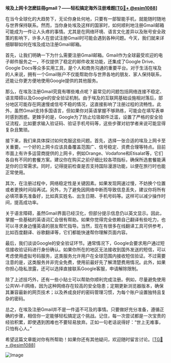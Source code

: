 **埃及上网卡怎麽註冊gmail？——轻松搞定海外注册难题[[TG💪+ @esim1088](https://t.me/s/esim1088)]**

在当今全球化的大趋势下，无论你身处何地，只要有一部智能手机，就能随时随地与世界保持联系。然而，当你身处埃及这样的国家时，如何顺利地注册Gmail邮箱可能成为一件让人头疼的事情。尤其是在网络环境、语言文化差异以及账号安全政策的影响下，许多人在尝试注册Gmail时可能会遇到各种问题。今天，我们就来详细聊聊如何在埃及成功注册Gmail邮箱。

首先，让我们明确一下为什么需要注册Gmail邮箱。Gmail作为全球最受欢迎的电子邮件服务之一，不仅提供了稳定的邮件收发功能，还集成了Google Drive、Google Docs等众多实用工具，是个人和商务沟通的重要平台。对于生活在埃及的人来说，拥有一个Gmail账户不仅能帮助你与世界各地的朋友、家人保持联系，还能让你更方便地使用Google提供的其他服务。

那么，在埃及注册Gmail究竟有哪些难点呢？最常见的问题包括网络连接不稳定、语言障碍以及Google的安全验证机制。由于埃及的互联网基础设施相对落后，部分地区可能存在网速慢或信号不稳的情况，这直接影响了注册过程的流畅性。此外，虽然Gmail支持多国语言，但如果你对英语掌握不够熟练，可能会在填写表单时感到困惑。更棘手的是，Google为了防止垃圾邮件泛滥，设置了严格的安全验证流程，比如要求输入验证码、验证手机号码等，这些步骤对初学者来说可能显得复杂且繁琐。

接下来，我们来具体探讨如何克服这些问题。首先，选择一张合适的埃及上网卡至关重要。一个好的上网卡应该具备覆盖范围广、信号稳定、资费合理等特点。目前市面上有许多运营商提供的上网卡，例如Orange、Vodafone和Etisalat等，它们各自有不同的套餐方案。建议你在购买之前仔细比较各项指标，确保所选套餐能满足你的日常需求。同时，记得提前检查是否支持国际漫游功能，以便在旅行时也能正常使用。

其次，在注册过程中，网络稳定性是关键因素。如果发现网速过慢，不妨换个位置或者更换时间段再试。另外，为了避免因网络中断而导致信息丢失，建议你将所有必填项事先准备好，比如真实姓名、出生日期、手机号码等。这样可以减少操作时间，提高成功率。

关于语言障碍，虽然Gmail界面已经汉化，但部分提示信息仍以英文显示。因此，掌握一些基础的英语词汇会很有帮助。如果你觉得完全依赖自己翻译有些吃力，也可以寻求身边懂英语的朋友帮忙指导。当然，现在有很多在线翻译工具可供参考，比如百度翻译、谷歌翻译等，它们都能快速帮你理解页面内容。

最后，我们谈谈Google的安全验证环节。通常情况下，Google会要求用户通过短信接收验证码进行身份确认。如果你所在的地区无法接收到国外发送的短信，可以考虑使用虚拟号码服务，这类服务允许用户在全球范围内接收短信验证。不过需要注意的是，这类服务并非完全免费，使用前最好先了解清楚费用情况。此外，如果你担心隐私泄露，还可以选择直接联系Google客服，申请解除限制。

除了上述技巧外，还有一些小贴士可以帮助你顺利完成注册。例如，尽量避免使用公共Wi-Fi网络，因为这种网络存在较高的安全隐患；定期更新浏览器版本，确保其兼容最新的网页技术；以及养成良好的密码管理习惯，为每个账户设置独特且复杂的密码。

总之，在埃及注册Gmail并不是一件遥不可及的事情。只要做好充分准备，遵循正确的步骤，相信你一定能够轻松搞定这个挑战。记住，每一次尝试都是一次宝贵的经验积累，即使遇到困难也不要轻易放弃。正如一句老话说得好：“世上无难事，只怕有心人。”

希望这篇文章能对你有所帮助！如果你还有其他疑问，欢迎随时留言讨论。[[TG💪+ @esim1088](https://t.me/s/esim1088)] 

![Image](https://i.postimg.cc/4NQfJmqS/Snipaste-2025-05-13-00-14-12.png)
